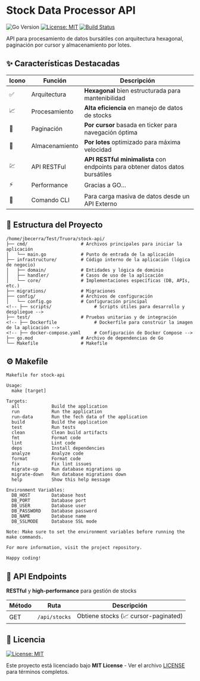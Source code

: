 # Stock Data Processor API

![Go Version](https://img.shields.io/badge/Go-1.20+-blue)
[![License: MIT](https://img.shields.io/badge/License-MIT-green)](LICENSE)
[![Build Status](https://github.com/jesusignaciob/stock-api/actions/workflows/ci.yml/badge.svg)](https://github.com/jesusignaciob/stock-api/actions)

API para procesamiento de datos bursátiles con arquitectura hexagonal, paginación por cursor y almacenamiento por lotes.

## ✨ Características Destacadas

| Icono | Función | Descripción |
|-------|---------|-------------|
| ✅ | Arquitectura | **Hexagonal** bien estructurada para mantenibilidad |
| 📈 | Procesamiento | **Alta eficiencia** en manejo de datos de stocks |
| 🔄 | Paginación | **Por cursor** basada en ticker para navegación óptima |
| 🚀 | Almacenamiento | **Por lotes** optimizado para máxima velocidad |
| 💹 | API RESTFul | **API RESTful minimalista** con endpoints para obtener datos datos bursátiles |
| ⚡ | Performance | Gracias a GO...
| 📁 | Comando CLI | Para carga masiva de datos desde un API Externo
<!-- - 🐳 **Dockerizado** para fácil despliegue -->

## 📁 Estructura del Proyecto
```plaintext
/home/jbecerra/Test/Truora/stock-api/
├── cmd/                    # Archivos principales para iniciar la aplicación
│   └── main.go             # Punto de entrada de la aplicación
├── infrastructure/         # Código interno de la aplicación (lógica de negocio)
│   ├── domain/             # Entidades y lógica de dominio
│   ├── handler/            # Casos de uso de la aplicación
│   └── core/               # Implementaciones específicas (DB, APIs, etc.)
├── migrations/             # Migraciones
├── config/                 # Archivos de configuración
│   └── config.go           # Configuración principal
<!-- ├── scripts/                # Scripts útiles para desarrollo y despliegue -->
├── test/                   # Pruebas unitarias y de integración
<!-- ├── Dockerfile              # Dockerfile para construir la imagen de la aplicación -->
<!-- ├── docker-compose.yaml     # Configuración de Docker Compose -->
├── go.mod                  # Archivo de dependencias de Go
└── Makefile                # Makefile
```


## ⚙️ Makefile
```
Makefile for stock-api

Usage:
  make [target]

Targets:
  all            Build the application
  run            Run the application
  run-data       Run the fech data of the application
  build          Build the application
  test           Run tests
  clean          Clean build artifacts
  fmt            Format code
  lint           Lint code
  deps           Install dependencies
  analyze        Analyze code
  format         Format code
  fix            Fix lint issues
  migrate-up     Run database migrations up
  migrate-down   Run database migrations down
  help           Show this help message

Environment Variables:
  DB_HOST        Database host
  DB_PORT        Database port
  DB_USER        Database user
  DB_PASSWORD    Database password
  DB_NAME        Database name
  DB_SSLMODE     Database SSL mode

Note: Make sure to set the environment variables before running the make commands.

For more information, visit the project repository.

Happy coding!
```

## 🚀 API Endpoints  
**RESTful** y **high-performance** para gestión de stocks  

| Método | Ruta               | Descripción                          |  
|--------|--------------------|--------------------------------------|  
| GET    | `/api/stocks`      | Obtiene stocks (📈 cursor-paginated) |


## 📜 Licencia  
[![License: MIT](https://img.shields.io/badge/License-MIT-yellow.svg)](https://opensource.org/licenses/MIT)  

Este proyecto está licenciado bajo **MIT License** - Ver el archivo [LICENSE](https://github.com/jesusignaciob/stock-api/blob/master/LICENSE) para términos completos.  
